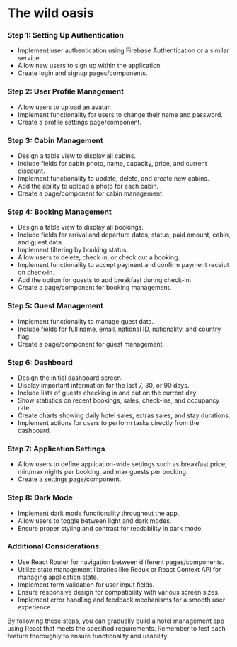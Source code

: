 # The wild oasis

### Step 1: Setting Up Authentication
- Implement user authentication using Firebase Authentication or a similar service.
- Allow new users to sign up within the application.
- Create login and signup pages/components.

### Step 2: User Profile Management
- Allow users to upload an avatar.
- Implement functionality for users to change their name and password.
- Create a profile settings page/component.

### Step 3: Cabin Management
- Design a table view to display all cabins.
- Include fields for cabin photo, name, capacity, price, and current discount.
- Implement functionality to update, delete, and create new cabins.
- Add the ability to upload a photo for each cabin.
- Create a page/component for cabin management.

### Step 4: Booking Management
- Design a table view to display all bookings.
- Include fields for arrival and departure dates, status, paid amount, cabin, and guest data.
- Implement filtering by booking status.
- Allow users to delete, check in, or check out a booking.
- Implement functionality to accept payment and confirm payment receipt on check-in.
- Add the option for guests to add breakfast during check-in.
- Create a page/component for booking management.

### Step 5: Guest Management
- Implement functionality to manage guest data.
- Include fields for full name, email, national ID, nationality, and country flag.
- Create a page/component for guest management.

### Step 6: Dashboard
- Design the initial dashboard screen.
- Display important information for the last 7, 30, or 90 days.
- Include lists of guests checking in and out on the current day.
- Show statistics on recent bookings, sales, check-ins, and occupancy rate.
- Create charts showing daily hotel sales, extras sales, and stay durations.
- Implement actions for users to perform tasks directly from the dashboard.

### Step 7: Application Settings
- Allow users to define application-wide settings such as breakfast price, min/max nights per booking, and max guests per booking.
- Create a settings page/component.

### Step 8: Dark Mode
- Implement dark mode functionality throughout the app.
- Allow users to toggle between light and dark modes.
- Ensure proper styling and contrast for readability in dark mode.

### Additional Considerations:
- Use React Router for navigation between different pages/components.
- Utilize state management libraries like Redux or React Context API for managing application state.
- Implement form validation for user input fields.
- Ensure responsive design for compatibility with various screen sizes.
- Implement error handling and feedback mechanisms for a smooth user experience.

By following these steps, you can gradually build a hotel management app using React that meets the specified requirements. Remember to test each feature thoroughly to ensure functionality and usability.